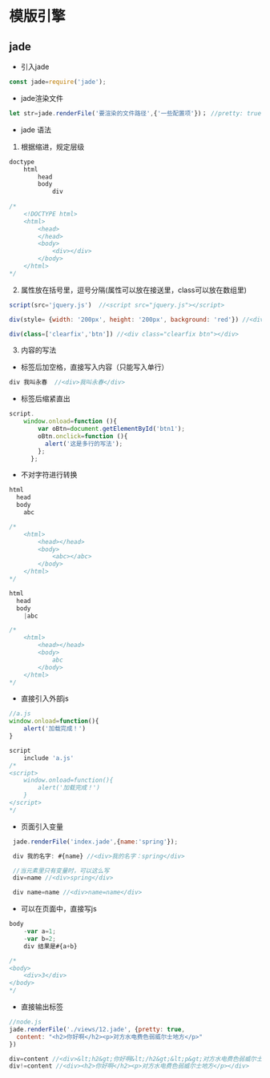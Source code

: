 # 模版引擎

## jade

* 引入jade

``` js
const jade=require('jade');
```

* jade渲染文件

``` js
let str=jade.renderFile('要渲染的文件路径',{'一些配置项'})； //pretty: true(格式化代码)
```

* jade 语法

1. 根据缩进，规定层级

```js
doctype
    html
        head
        body
            div
              
/*
    <!DOCTYPE html>
    <html>
        <head>
        </head>
        <body>
            <div></div>
        </body>
    </html>
*/

```

2. 属性放在括号里，逗号分隔(属性可以放在接送里，class可以放在数组里)

```js
script(src='jquery.js')  //<script src="jquery.js"></script>

div(style= {width: '200px', height: '200px', background: 'red'}) //<div style="width:200px;height:200px;background:red"></div>

div(class=['clearfix','btn']) //<div class="clearfix btn"></div>
```

3. 内容的写法

* 标签后加空格，直接写入内容（只能写入单行）

```js
div 我叫永春  //<div>我叫永春</div>
```

* 标签后缩紧直出

```js
script.
    window.onload=function (){
        var oBtn=document.getElementById('btn1');
        oBtn.onclick=function (){
          alert('这是多行的写法');
        };
      };
```

* 不对字符进行转换

```js
html
  head
  body
    abc

/*
    <html>
        <head></head>
        <body>
            <abc></abc>
        </body>
    </html>
*/

html
  head
  body
    |abc

/*
    <html>
        <head></head>
        <body>
            abc
        </body>
    </html>
*/
```

* 直接引入外部js

```js
//a.js
window.onload=function(){
    alert('加载完成！')
}

script 
    include 'a.js' 
/*
<script>
    window.onload=function(){
        alert('加载完成！')
    }
</script> 
*/
```

* 页面引入变量

```js
 jade.renderFile('index.jade',{name:'spring'});

 div 我的名字: #{name} //<div>我的名字：spring</div>

 //当元素里只有变量时，可以这么写
 div=name //<div>spring</div>

 div name=name //<div>name=name</div>
```

* 可以在页面中，直接写js

```js
body 
    -var a=1;
    -var b=2;
    div 结果是#{a+b}

/*
<body>
    <div>3</div>
</body>
*/
```

* 直接输出标签

```js
//node.js
jade.renderFile('./views/12.jade', {pretty: true,
  content: "<h2>你好啊</h2><p>对方水电费色弱威尔士地方</p>"
})

div=content //<div>&lt;h2&gt;你好啊&lt;/h2&gt;&lt;p&gt;对方水电费色弱威尔士地方&lt;/p&gt;</div>
div!=content //<div><h2>你好啊</h2><p>对方水电费色弱威尔士地方</p></div>
```










